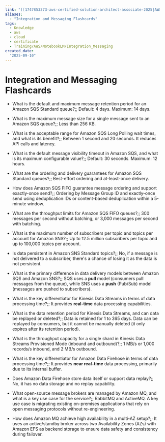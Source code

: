 ```yaml
---
link: "[[1747853373-aws-certified-solution-architect-associate-2025|AWS Certified Solution Architect Associate 2025]]"
aliases: 
  - "Integration and Messaging Flashcards"
tags:
  - Knowledge
  - aws
  - cloud
  - certificate
  - Training/AWS/NotebookLM/Integration_Messaging
created_date:
  "2025-09-10"
---
```

# Integration and Messaging Flashcards
- What is the default and maximum message retention period for an Amazon SQS Standard queue?;; Default: 4 days. Maximum: 14 days.
<!--SR:!2025-10-16,17,230-->
- What is the maximum message size for a single message sent to an Amazon SQS queue?;; Less than 256 KB.
<!--SR:!2025-10-05,13,230-->
- What is the acceptable range for Amazon SQS Long Polling wait times, and what is its benefit?;; Between 1 second and 20 seconds. It reduces API calls and latency.
<!--SR:!2025-11-04,33,250-->
- What is the default message visibility timeout in Amazon SQS, and what is its maximum configurable value?;; Default: 30 seconds. Maximum: 12 hours.
<!--SR:!2025-10-22,23,250-->
- What are the ordering and delivery guarantees for Amazon SQS Standard queues?;; Best-effort ordering and at-least-once delivery.
<!--SR:!2025-10-19,23,250-->
- How does Amazon SQS FIFO guarantee message ordering and support exactly-once send?;; Ordering by Message Group ID and exactly-once send using deduplication IDs or content-based deduplication within a 5-minute window.
<!--SR:!2025-10-09,10,190-->
- What are the throughput limits for Amazon SQS FIFO queues?;; 300 messages per second without batching, or 3,000 messages per second with batching.
<!--SR:!2025-10-15,16,230-->
- What is the maximum number of subscribers per topic and topics per account for Amazon SNS?;; Up to 12.5 million subscribers per topic and up to 100,000 topics per account.
<!--SR:!2025-10-18,24,270-->
- Is data persistent in Amazon SNS Standard topics?;; No, if a message is not delivered to a subscriber, there's a chance of losing it as the data is not persistent.
<!--SR:!2025-11-09,41,290-->
- What is the primary difference in data delivery models between Amazon SQS and Amazon SNS?;; SQS uses a **pull** model (consumers pull messages from the queue), while SNS uses a **push** (Pub/Sub) model (messages are pushed to subscribers).
<!--SR:!2025-10-23,24,250-->
- What is the key differentiator for Kinesis Data Streams in terms of data processing time?;; It provides **real-time** data processing capabilities.
<!--SR:!2025-11-14,46,290-->
- What is the data retention period for Kinesis Data Streams, and can data be replayed or deleted?;; Data is retained for 1 to 365 days. Data can be replayed by consumers, but it cannot be manually deleted (it only expires after its retention period).
<!--SR:!2025-10-18,19,250-->
- What is the throughput capacity for a single shard in Kinesis Data Streams Provisioned Mode (inbound and outbound)?;; 1 MB/s or 1,000 records/s inbound, and 2 MB/s outbound.
<!--SR:!2025-10-22,23,250-->
- What is the key differentiator for Amazon Data Firehose in terms of data processing time?;; It provides **near real-time** data processing, primarily due to its internal buffer.
<!--SR:!2025-11-11,43,290-->
- Does Amazon Data Firehose store data itself or support data replay?;; No, it has no data storage and no replay capability.
<!--SR:!2025-11-15,47,290-->
- What open-source message brokers are managed by Amazon MQ, and what is a key use case for the service?;; RabbitMQ and ActiveMQ. A key use case is migrating existing on-premises applications that rely on open messaging protocols without re-engineering.
<!--SR:!2025-11-05,37,290-->
- How does Amazon MQ achieve high availability in a multi-AZ setup?;; It uses an active/standby broker across two Availability Zones (AZs) with Amazon EFS as backend storage to ensure data safety and consistency during failover.
<!--SR:!2025-10-18,24,270-->



